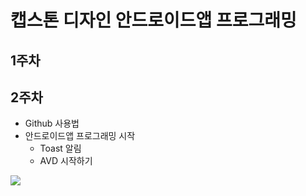 # 캡스톤 디자인 안드로이드앱 프로그래밍
## 1주차
## 2주차  
  - Github 사용법
  - 안드로이드앱 프로그래밍 시작
    - Toast 알림
    - AVD 시작하기


<img width="" height="" src="./png/3주차 과제 1.PNG/3주차 과제 2.PNG"></img>

